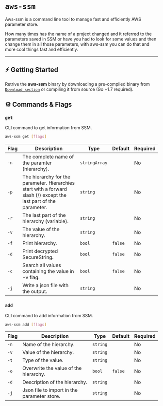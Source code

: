 # `aws-ssm`

Aws-ssm is a command line tool to manage fast and efficiently AWS parameter store.

How many times has the name of a project changed and it referred to the parameters saved in SSM or have you had to look for some values and then change them in all those parameters, with aws-ssm you can do that and more cool  things fast and efficiently.

***

## ⚡️ Getting Started
Retrive the <b>aws-ssm</b> binary by downloading a pre-compiled binary from [`Download section`](https://github.com/namku/aws-ssm/tags) or compiling it from source (Go +1.7 required).

## ⚙️  Commands & Flags

### `get`

CLI command to get information from SSM.

```bash
aws-ssm get [flags]
```

| Flag | Description                                                                                                        | Type          | Default | Required |
|------|--------------------------------------------------------------------------------------------------------------------|---------------|---------|----------|
| `-n` | The complete name of the paramter (hierarchy).                                                                     | `stringArray` |         | No       |
| `-p` | The hierarchy for the parameter. Hierarchies start with a forward slash (/) except the last part of the parameter. | `string`      |         | No       |
| `-r` | The last part of the hierarchy (variable).                                                                         | `string`      |         | No       |
| `-v` | The value of the hierarchy.                                                                                        | `string`      |         | No       |
| `-f` | Print hierarchy.                                                                                                   | `bool`        | `false` | No       |
| `-d` | Print decrypted SecureString.                                                                                      | `bool`        | `false` | No       |
| `-c` | Search all values containing the value in -v flag.                                                                 | `bool`        | `false` | No       |
| `-j` | Write a json file with the output.                                                                                 | `string`      |         | No       |


### `add`

CLI command to add information from SSM.

```bash
aws-ssm add [flags]
```

| Flag | Description                                          | Type          | Default | Required |
|------|------------------------------------------------------|---------------|---------|----------|
| `-n` | Name of the hierarchy.                               | `string`      |         | No       |
| `-v` | Value of the hierarchy.                              | `string`      |         | No       |
| `-t` | Type of the value.                                   | `string`      |         | No       |
| `-o` | Overwrite the value of the hierarchy.                | `bool`        | `false` | No       |
| `-d` | Description of the hierarchy.                        | `string`      |         | No       |
| `-j` | Json file to import in the parameter store.          | `string`      |         | No       |


